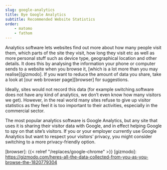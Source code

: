 ```yaml
---
slug: google-analytics
title: Bye Google Analytics
subtitle: Recommended Website Statistics
order:
    - matomo
    - fathom
---
```


Analytics software lets websites find out more about how many people visit them, which parts of the site they visit, how long they visit etc as well as more personal stuff such as device type, geographical location and other details. It does this by analysing the information your phone or computer sends to a website when you browse it, [which is a lot more than you may realise][gizmodo]. If you want to reduce the amount of data you share, take a look at [our web browser page][browser] for suggestions.

Ideally, sites would not record this data (for example switching.software does not have any kind of analytics, we don’t even know how many visitors we get). However, in the real world many sites refuse to give up visitor statistics as they feel it is too important to their activities, especially in the commercial sector.

The most popular analytics software is Google Analytics, but any site that uses it is sharing their visitor data with Google, and in effect helping Google to spy on that site’s visitors. If you or your employer currently use Google Analytics but want to respect your visitors’ privacy, you might consider switching to a more privacy-friendly option.

[browser]: {{< relref "/replaces/google-chrome" >}}
[gizmodo]: https://gizmodo.com/heres-all-the-data-collected-from-you-as-you-browse-the-1820779304